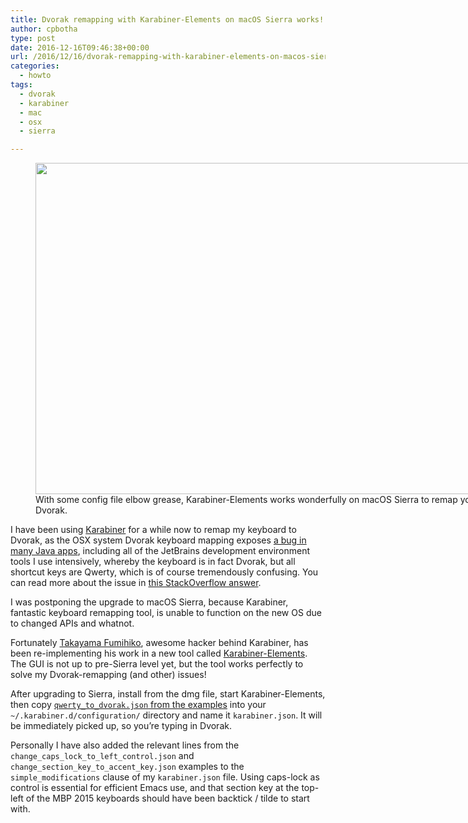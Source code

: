 ```yaml
---
title: Dvorak remapping with Karabiner-Elements on macOS Sierra works!
author: cpbotha
type: post
date: 2016-12-16T09:46:38+00:00
url: /2016/12/16/dvorak-remapping-with-karabiner-elements-on-macos-sierra-works/
categories:
  - howto
tags:
  - dvorak
  - karabiner
  - mac
  - osx
  - sierra

---
```

<figure id="attachment_2680" aria-describedby="caption-attachment-2680" style="width: 840px" class="wp-caption alignnone"><a href="https://cpbotha.net/wp-content/uploads/2016/12/Screen-Shot-2016-12-16-at-11.09.32-AM.png" data-rel="lightbox-image-0" data-rl\_title="" data-rl\_caption="" title=""><img data-attachment-id="2680" data-permalink="https://cpbotha.net/2016/12/16/dvorak-remapping-with-karabiner-elements-on-macos-sierra-works/screen-shot-2016-12-16-at-11-09-32-am/" data-orig-file="https://cpbotha.net/wp-content/uploads/2016/12/Screen-Shot-2016-12-16-at-11.09.32-AM.png" data-orig-size="1798,1134" data-comments-opened="1" data-image-meta="{&quot;aperture&quot;:&quot;0&quot;,&quot;credit&quot;:&quot;&quot;,&quot;camera&quot;:&quot;&quot;,&quot;caption&quot;:&quot;&quot;,&quot;created_timestamp&quot;:&quot;0&quot;,&quot;copyright&quot;:&quot;&quot;,&quot;focal_length&quot;:&quot;0&quot;,&quot;iso&quot;:&quot;0&quot;,&quot;shutter_speed&quot;:&quot;0&quot;,&quot;title&quot;:&quot;&quot;,&quot;orientation&quot;:&quot;0&quot;}" data-image-title="Screen Shot 2016-12-16 at 11.09.32 AM" data-image-description="" data-medium-file="https://cpbotha.net/wp-content/uploads/2016/12/Screen-Shot-2016-12-16-at-11.09.32-AM-300x189.png" data-large-file="https://cpbotha.net/wp-content/uploads/2016/12/Screen-Shot-2016-12-16-at-11.09.32-AM-1024x646.png" class="wp-image-2680 size-large" src="https://cpbotha.net/wp-content/uploads/2016/12/Screen-Shot-2016-12-16-at-11.09.32-AM-1024x646.png" width="840" height="530" srcset="https://cpbotha.net/wp-content/uploads/2016/12/Screen-Shot-2016-12-16-at-11.09.32-AM-1024x646.png 1024w, https://cpbotha.net/wp-content/uploads/2016/12/Screen-Shot-2016-12-16-at-11.09.32-AM-300x189.png 300w, https://cpbotha.net/wp-content/uploads/2016/12/Screen-Shot-2016-12-16-at-11.09.32-AM-768x484.png 768w, https://cpbotha.net/wp-content/uploads/2016/12/Screen-Shot-2016-12-16-at-11.09.32-AM-1200x757.png 1200w" sizes="(max-width: 709px) 85vw, (max-width: 909px) 67vw, (max-width: 1362px) 62vw, 840px" /></a><figcaption id="caption-attachment-2680" class="wp-caption-text">With some config file elbow grease, Karabiner-Elements works wonderfully on macOS Sierra to remap your keyboard to Dvorak.</figcaption></figure> 

I have been using [Karabiner][1] for a while now to remap my keyboard to Dvorak, as the OSX system Dvorak keyboard mapping exposes [a bug in many Java apps][2], including all of the JetBrains development environment tools I use intensively, whereby the keyboard is in fact Dvorak, but all shortcut keys are Qwerty, which is of course tremendously confusing. You can read more about the issue in [this StackOverflow answer][3].

I was postponing the upgrade to macOS Sierra, because Karabiner, fantastic keyboard remapping tool, is unable to function on the new OS due to changed APIs and whatnot.

Fortunately [Takayama Fumihiko][4], awesome hacker behind Karabiner, has been re-implementing his work in a new tool called [Karabiner-Elements][5]. The GUI is not up to pre-Sierra level yet, but the tool works perfectly to solve my Dvorak-remapping (and other) issues!

After upgrading to Sierra, install from the dmg file, start Karabiner-Elements, then copy [`qwerty_to_dvorak.json` from the examples][6] into your `~/.karabiner.d/configuration/` directory and name it `karabiner.json`. It will be immediately picked up, so you&#8217;re typing in Dvorak.

Personally I have also added the relevant lines from the `change_caps_lock_to_left_control.json` and `change_section_key_to_accent_key.json` examples to the `simple_modifications` clause of my `karabiner.json` file. Using caps-lock as control is essential for efficient Emacs use, and that section key at the top-left of the MBP 2015 keyboards should have been backtick / tilde to start with.

 [1]: https://pqrs.org/osx/karabiner/
 [2]: https://bugs.openjdk.java.net/browse/JDK-8022079
 [3]: http://stackoverflow.com/a/31119280/532513
 [4]: https://github.com/tekezo
 [5]: https://github.com/tekezo/Karabiner-Elements
 [6]: https://github.com/tekezo/Karabiner-Elements/blob/master/examples/qwerty_to_dvorak.json